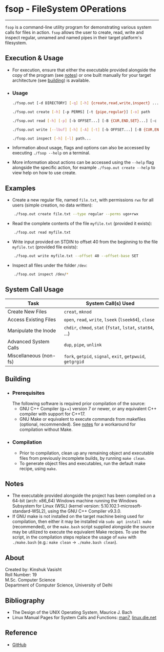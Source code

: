 # fsop - FileSystem OPerations
---

`fsop` is a command-line utility program for demonstrating various system calls for files in action. `fsop` allows the user to create, read, write and inspect regular, unnamed and named pipes in their target platform's filesystem.

## Execution & Usage

- For execution, ensure that either the executable provided alongside the copy of the program (see [notes](#Notes)) or one built manually for your target architecture (see [building](#Building)) is available.

- ### Usage
  ```bash
  ./fsop.out [-d DIRECTORY] [-q] [-h] {create,read,write,inspect} ...
  ```
  ```bash
  ./fsop.out create [-h] [-p PERMS] [-t {pipe,regular}] [-o] path
  ```
  ```bash
  ./fsop.out read [-h] [-p] [-b OFFSET...] [-B {CUR,END,SET}...] [-c BYTE-COUNT...] [path]
  ```
  ```bash
  ./fsop.out write [--lbuf] [-h] [-A] [-t] [-b OFFSET...] [-B {CUR,END,SET}...] [-p] [path]
  ```
  ```bash
  ./fsop.out inspect [-h] [-l] path...
  ```
- Information about usage, flags and options can also be accessed by executing `./fsop --help` on a terminal.
- More information about actions can be accessed using the `--help` flag alongside the specific action, for example `./fsop.out create --help` to view help on how to use create.

## Examples

- Create a new regular file, named `file.txt`, with permissions `rwx` for all users (simple creation, no data written):
```bash
    ./fsop.out create file.txt --type regular --perms ugo+rwx
```
- Read the complete contents of the file `myfile.txt` (provided it exists):
```bash
    ./fsop.out read myfile.txt
```
- Write input provided on STDIN to offset 40 from the beginning to the file `myfile.txt` (provided file exists):
```bash
    ./fsop.out write myfile.txt --offset 40 --offset-base SET
```
- Inspect all files under the folder `/dev`:
```bash
    ./fsop.out inspect /dev/*
```

## System Call Usage

| Task | System Call(s) Used |
|---|---|
| Create New Files | `creat`, `mknod` |
| Access Existing Files | `open`, `read`, `write`, `lseek` (`lseek64`), `close` |
| Manipulate the Inode | `chdir`, `chmod`, `stat` (`fstat`, `lstat`, `stat64`, ...) |
| Advanced System Calls | `dup`, `pipe`, `unlink` |
| Miscellaneous (non-fs) | `fork`, `getpid`, `signal`, `exit`, `getpwuid`, `getgrgid` |

## Building

- ### Prerequisites
  The following software is required prior compilation of the source:
  - GNU C++ Compiler (g++) version 7 or newer, or any equivalent C++ compiler with support for C++17.
  - GNU Make or equivalent to execute commands from makefiles (optional, recommended). See [notes](#Notes) for a workaround for compilation without Make.
- ### Compilation
  - Prior to compilation, clean up any remaining object and executable files from previously incomplete builds, by running `make clean`.
  - To generate object files and executables, run the default make recipe, using `make`.

## Notes

- The executable provided alongside the project has been compiled on a 64-bit (arch: x86_64) Windows machine running the Windows Subsystem for Linux (WSL) (kernel version: 5.10.102.1-microsoft-standard-WSL2), using the GNU C++ Compiler v9.3.0.
- If GNU make is not installed on the target machine being used for compilation, then either it may be installed via `sudo apt install make` (recommended), or the `make.bash` script supplied alongside the source may be utilized to execute the equivalent Make recipes. To use the script, in the compilation steps replace the usage of `make` with `./make.bash` (e.g.: `make clean` -> `./make.bash clean`).

## About

Created by:
    Kinshuk Vasisht  
    Roll Number: 19  
    M.Sc. Computer Science  
    Department of Computer Science, University of Delhi

## Bibliography

- The Design of the UNIX Operating System, Maurice J. Bach
- Linux Manual Pages for System Calls and Functions: [man7](https://www.man7.org/linux/man-pages/index.html), [linux.die.net](https://linux.die.net/man/)

## Reference

- [GitHub](https://github.com/kinshuk-h/fsop)
